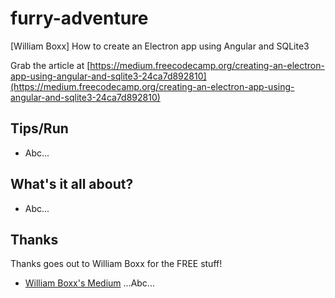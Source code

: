# furry-adventure
[William Boxx] How to create an Electron app using Angular and SQLite3

Grab the article at [https://medium.freecodecamp.org/creating-an-electron-app-using-angular-and-sqlite3-24ca7d892810](https://medium.freecodecamp.org/creating-an-electron-app-using-angular-and-sqlite3-24ca7d892810)

## Tips/Run

* Abc...

## What's it all about?

* Abc...

## Thanks

Thanks goes out to William Boxx for the FREE stuff!

* [William Boxx's Medium](https://medium.freecodecamp.org/@wboxx1?source=user_popover) ...Abc...

